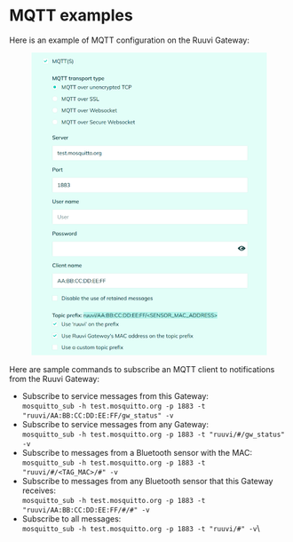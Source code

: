 # MQTT examples

Here is an example of MQTT configuration on the Ruuvi Gateway:

<figure><img src="../.gitbook/assets/image (1).png" alt=""><figcaption></figcaption></figure>

Here are sample commands to subscribe an MQTT client to notifications from the Ruuvi Gateway:

* Subscribe to service messages from this Gateway:\
  `mosquitto_sub -h test.mosquitto.org -p 1883 -t "ruuvi/AA:BB:CC:DD:EE:FF/gw_status" -v`
* Subscribe to service messages from any Gateway:\
  `mosquitto_sub -h test.mosquitto.org -p 1883 -t "ruuvi/#/gw_status" -v`
* Subscribe to messages from a Bluetooth sensor with the MAC:\
  `mosquitto_sub -h test.mosquitto.org -p 1883 -t "ruuvi/#/<TAG_MAC>/#" -v`
* Subscribe to messages from any Bluetooth sensor that this Gateway receives:\
  `mosquitto_sub -h test.mosquitto.org -p 1883 -t "ruuvi/AA:BB:CC:DD:EE:FF/#/#" -v`
* Subscribe to all messages:\
  `mosquitto_sub -h test.mosquitto.org -p 1883 -t "ruuvi/#" -v`\
